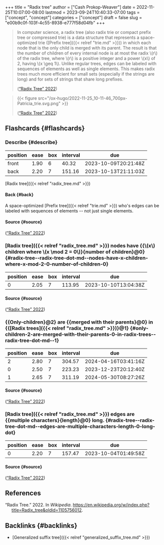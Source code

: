 +++
title = "Radix tree"
author = ["Cash Prokop-Weaver"]
date = 2022-11-25T10:07:00-08:00
lastmod = 2023-09-24T10:40:33-07:00
tags = ["concept", "concept"]
categories = ["concept"]
draft = false
slug = "e00b9c0f-103f-4c55-8938-e777f58d04fb"
+++

> In computer science, a radix tree (also radix trie or compact prefix tree or compressed trie) is a data structure that represents a space-optimized trie ([Prefix tree]({{< relref "trie.md" >}})) in which each node that is the only child is merged with its parent. The result is that the number of children of every internal node is at most the radix \\(r\\) of the radix tree, where \\(r\\) is a positive integer and a power \\(x\\) of 2, having \\(x \geq 1\\). Unlike regular trees, edges can be labeled with sequences of elements as well as single elements. This makes radix trees much more efficient for small sets (especially if the strings are long) and for sets of strings that share long prefixes.
>
> (<a href="#citeproc_bib_item_1">“Radix Tree” 2022</a>)

<!--quoteend-->

>
>
> {{< figure src="/ox-hugo/2022-11-25_10-11-46_700px-Patricia_trie.svg.png" >}}
>
> (<a href="#citeproc_bib_item_1">“Radix Tree” 2022</a>)


## Flashcards {#flashcards}


### Describe {#describe}

| position | ease | box | interval | due                  |
|----------|------|-----|----------|----------------------|
| front    | 1.90 | 6   | 40.32    | 2023-10-09T20:21:48Z |
| back     | 2.20 | 7   | 151.16   | 2023-10-13T21:11:03Z |

[Radix tree]({{< relref "radix_tree.md" >}})


#### Back {#back}

A space-optimized [Prefix tree]({{< relref "trie.md" >}}) who's edges can be labeled with sequences of elements -- not just single elements.


#### Source {#source}

(<a href="#citeproc_bib_item_1">“Radix Tree” 2022</a>)


### [Radix tree]({{< relref "radix_tree.md" >}}) nodes have {{\\(x\\) children where \\(x \mod 2 = 0\\)}{number of children}@0} {#radix-tree--radix-tree-dot-md--nodes-have-x-children-where-x-mod-2-0-number-of-children-0}

| position | ease | box | interval | due                  |
|----------|------|-----|----------|----------------------|
| 0        | 2.05 | 7   | 113.95   | 2023-10-10T13:04:38Z |


#### Source {#source}

(<a href="#citeproc_bib_item_1">“Radix Tree” 2022</a>)


### {{Only-children}@2} are {{merged with their parents}@0} in {{[Radix trees]({{< relref "radix_tree.md" >}})}@1} {#only-children-2-are-merged-with-their-parents-0-in-radix-trees--radix-tree-dot-md--1}

| position | ease | box | interval | due                  |
|----------|------|-----|----------|----------------------|
| 2        | 2.80 | 7   | 304.57   | 2024-04-16T03:41:16Z |
| 0        | 2.50 | 7   | 223.23   | 2023-12-23T20:12:40Z |
| 1        | 2.65 | 7   | 311.19   | 2024-05-30T08:27:26Z |


#### Source {#source}

(<a href="#citeproc_bib_item_1">“Radix Tree” 2022</a>)


### [Radix tree]({{< relref "radix_tree.md" >}}) edges are {{multiple characters}{length}@0} long. {#radix-tree--radix-tree-dot-md--edges-are-multiple-characters-length-0-long-dot}

| position | ease | box | interval | due                  |
|----------|------|-----|----------|----------------------|
| 0        | 2.20 | 7   | 157.47   | 2023-10-04T01:49:58Z |


#### Source {#source}

(<a href="#citeproc_bib_item_1">“Radix Tree” 2022</a>)

## References

<style>.csl-entry{text-indent: -1.5em; margin-left: 1.5em;}</style><div class="csl-bib-body">
  <div class="csl-entry"><a id="citeproc_bib_item_1"></a>“Radix Tree.” 2022. In <i>Wikipedia</i>. <a href="https://en.wikipedia.org/w/index.php?title=Radix_tree&oldid=1105756012">https://en.wikipedia.org/w/index.php?title=Radix_tree&#38;oldid=1105756012</a>.</div>
</div>


## Backlinks {#backlinks}

-   [Generalized suffix tree]({{< relref "generalized_suffix_tree.md" >}})
